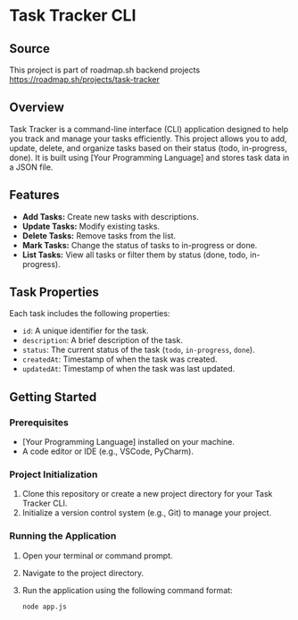 # Task Tracker CLI

## Source
This project is part of roadmap.sh backend projects
<a href="https://roadmap.sh/projects/task-tracker">https://roadmap.sh/projects/task-tracker</a>

## Overview
Task Tracker is a command-line interface (CLI) application designed to help you track and manage your tasks efficiently. This project allows you to add, update, delete, and organize tasks based on their status (todo, in-progress, done). It is built using [Your Programming Language] and stores task data in a JSON file.

## Features
- **Add Tasks:** Create new tasks with descriptions.
- **Update Tasks:** Modify existing tasks.
- **Delete Tasks:** Remove tasks from the list.
- **Mark Tasks:** Change the status of tasks to in-progress or done.
- **List Tasks:** View all tasks or filter them by status (done, todo, in-progress).

## Task Properties
Each task includes the following properties:
- `id`: A unique identifier for the task.
- `description`: A brief description of the task.
- `status`: The current status of the task (`todo`, `in-progress`, `done`).
- `createdAt`: Timestamp of when the task was created.
- `updatedAt`: Timestamp of when the task was last updated.

## Getting Started

### Prerequisites
- [Your Programming Language] installed on your machine.
- A code editor or IDE (e.g., VSCode, PyCharm).

### Project Initialization
1. Clone this repository or create a new project directory for your Task Tracker CLI.
2. Initialize a version control system (e.g., Git) to manage your project.

### Running the Application
1. Open your terminal or command prompt.
2. Navigate to the project directory.
3. Run the application using the following command format:

   ```bash
   node app.js
   ```